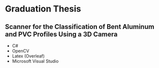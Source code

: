 # Graduation Thesis
##  Scanner for the Classification of Bent Aluminum and PVC Profiles Using a 3D Camera
- C#
- OpenCV
- Latex (Overleaf)
- Microsoft Visual Studio
